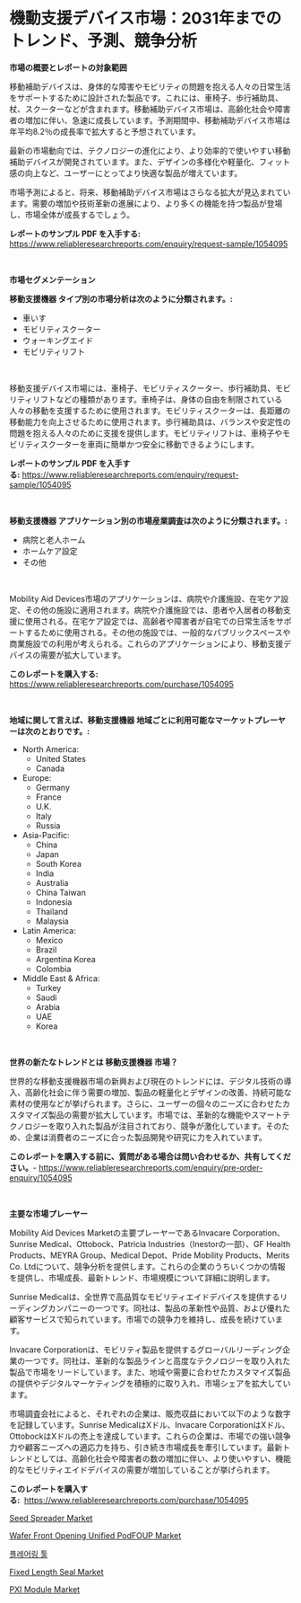 <p><h1>機動支援デバイス市場：2031年までのトレンド、予測、競争分析</h1></p><p><strong>市場の概要とレポートの対象範囲</strong></p>
<p><p>移動補助デバイスは、身体的な障害やモビリティの問題を抱える人々の日常生活をサポートするために設計された製品です。これには、車椅子、歩行補助具、杖、スクーターなどが含まれます。移動補助デバイス市場は、高齢化社会や障害者の増加に伴い、急速に成長しています。予測期間中、移動補助デバイス市場は年平均8.2％の成長率で拡大すると予想されています。</p><p>最新の市場動向では、テクノロジーの進化により、より効率的で使いやすい移動補助デバイスが開発されています。また、デザインの多様化や軽量化、フィット感の向上など、ユーザーにとってより快適な製品が増えています。</p><p>市場予測によると、将来、移動補助デバイス市場はさらなる拡大が見込まれています。需要の増加や技術革新の進展により、より多くの機能を持つ製品が登場し、市場全体が成長するでしょう。</p></p>
<p><strong>レポートのサンプル PDF を入手する:</strong> <a href="https://www.reliableresearchreports.com/enquiry/request-sample/1054095">https://www.reliableresearchreports.com/enquiry/request-sample/1054095</a></p>
<p>&nbsp;</p>
<p><strong>市場セグメンテーション</strong></p>
<p><strong>移動支援機器 タイプ別の市場分析は次のように分類されます。:</strong></p>
<p><ul><li>車いす</li><li>モビリティスクーター</li><li>ウォーキングエイド</li><li>モビリティリフト</li></ul></p>
<p>&nbsp;</p>
<p><p>移動支援デバイス市場には、車椅子、モビリティスクーター、歩行補助具、モビリティリフトなどの種類があります。車椅子は、身体の自由を制限されている人々の移動を支援するために使用されます。モビリティスクーターは、長距離の移動能力を向上させるために使用されます。歩行補助具は、バランスや安定性の問題を抱える人々のために支援を提供します。モビリティリフトは、車椅子やモビリティスクーターを車両に簡単かつ安全に移動できるようにします。</p></p>
<p><strong>レポートのサンプル PDF を入手する:</strong>&nbsp;<a href="https://www.reliableresearchreports.com/enquiry/request-sample/1054095">https://www.reliableresearchreports.com/enquiry/request-sample/1054095</a></p>
<p>&nbsp;</p>
<p><strong> 移動支援機器 アプリケーション別の市場産業調査は次のように分類されます。:</strong></p>
<p><ul><li>病院と老人ホーム</li><li>ホームケア設定</li><li>その他</li></ul></p>
<p>&nbsp;</p>
<p><p>Mobility Aid Devices市場のアプリケーションは、病院や介護施設、在宅ケア設定、その他の施設に適用されます。病院や介護施設では、患者や入居者の移動支援に使用される。在宅ケア設定では、高齢者や障害者が自宅での日常生活をサポートするために使用される。その他の施設では、一般的なパブリックスペースや商業施設での利用が考えられる。これらのアプリケーションにより、移動支援デバイスの需要が拡大しています。</p></p>
<p><strong>このレポートを購入する:</strong>&nbsp; <a href="https://www.reliableresearchreports.com/purchase/1054095">https://www.reliableresearchreports.com/purchase/1054095</a></p>
<p>&nbsp;</p>
<p><strong>地域に関して言えば、移動支援機器 地域ごとに利用可能なマーケットプレーヤーは次のとおりです。:</strong></p>
<p><ul>
    <li>
        North America:
        <ul>
            <li>United States</li>
            <li>Canada</li>
        </ul>
    </li>
    <li>
        Europe:
        <ul>
            <li>Germany</li>
            <li>France</li>
            <li>U.K.</li>
            <li>Italy</li>
            <li>Russia</li>
        </ul>
    </li>
    <li>
        Asia-Pacific:
        <ul>
            <li>China</li>
            <li>Japan</li>
            <li>South Korea</li>
            <li>India</li>
            <li>Australia</li>
            <li>China Taiwan</li>
            <li>Indonesia</li>
            <li>Thailand</li>
            <li>Malaysia</li>
        </ul>
    </li>
    <li>
        Latin America:
        <ul>
            <li>Mexico</li>
            <li>Brazil</li>
            <li>Argentina Korea</li>
            <li>Colombia</li>
        </ul>
    </li>
    <li>
        Middle East & Africa:
        <ul>
            <li>Turkey</li>
            <li>Saudi</li>
            <li>Arabia</li>
            <li>UAE</li>
            <li>Korea</li>
        </ul>
    </li>
    </ul></p>
<p>&nbsp;</p>
<p><strong>世界の新たなトレンドとは 移動支援機器 市場？</strong></p>
<p><p>世界的な移動支援機器市場の新興および現在のトレンドには、デジタル技術の導入、高齢化社会に伴う需要の増加、製品の軽量化とデザインの改善、持続可能な素材の使用などが挙げられます。さらに、ユーザーの個々のニーズに合わせたカスタマイズ製品の需要が拡大しています。市場では、革新的な機能やスマートテクノロジーを取り入れた製品が注目されており、競争が激化しています。そのため、企業は消費者のニーズに合った製品開発や研究に力を入れています。</p></p>
<p><strong>このレポートを購入する前に、質問がある場合は問い合わせるか、共有してください。</strong>- <a href="https://www.reliableresearchreports.com/enquiry/pre-order-enquiry/1054095">https://www.reliableresearchreports.com/enquiry/pre-order-enquiry/1054095</a></p>
<p>&nbsp;</p>
<p><strong>主要な市場プレーヤー</strong></p>
<p><p>Mobility Aid Devices Marketの主要プレーヤーであるInvacare Corporation、Sunrise Medical、Ottobock、Patricia Industries（Inestorの一部）、GF Health Products、MEYRA Group、Medical Depot、Pride Mobility Products、Merits Co. Ltdについて、競争分析を提供します。これらの企業のうちいくつかの情報を提供し、市場成長、最新トレンド、市場規模について詳細に説明します。</p><p>Sunrise Medicalは、全世界で高品質なモビリティエイドデバイスを提供するリーディングカンパニーの一つです。同社は、製品の革新性や品質、および優れた顧客サービスで知られています。市場での競争力を維持し、成長を続けています。</p><p>Invacare Corporationは、モビリティ製品を提供するグローバルリーディング企業の一つです。同社は、革新的な製品ラインと高度なテクノロジーを取り入れた製品で市場をリードしています。また、地域や需要に合わせたカスタマイズ製品の提供やデジタルマーケティングを積極的に取り入れ、市場シェアを拡大しています。</p><p>市場調査会社によると、それぞれの企業は、販売収益において以下のような数字を記録しています。Sunrise MedicalはXドル、Invacare CorporationはXドル、OttobockはXドルの売上を達成しています。これらの企業は、市場での強い競争力や顧客ニーズへの適応力を持ち、引き続き市場成長を牽引しています。最新トレンドとしては、高齢化社会や障害者の数の増加に伴い、より使いやすい、機能的なモビリティエイドデバイスの需要が増加していることが挙げられます。</p></p>
<p><strong>このレポートを購入する:</strong>&nbsp;&nbsp;<a href="https://www.reliableresearchreports.com/purchase/1054095">https://www.reliableresearchreports.com/purchase/1054095</a></p>
<p><p><a href="https://military-diascia-e68.notion.site/Seed-Spreader-Market-Provides-a-Comprehensive-Analysis-Including-a-Macro-Overview-of-the-Market-as-w-1e49ee20236e4448b00b78d1410fa919">Seed Spreader Market</a></p><p><a href="https://issuu.com/reportprime-2/docs/wafer-front-opening-unified-podfoup_ac12e22fcacb3e">Wafer Front Opening Unified PodFOUP Market</a></p><p><a href="https://github.com/vs019sa3m8x/Market-Research-Report-List-1/blob/main/74298482325.md">플레어링 툴</a></p><p><a href="https://github.com/mauripalmi/Market-Research-Report-List-2/blob/main/fixed-length-seal-market.md">Fixed Length Seal Market</a></p><p><a href="https://view.publitas.com/reportprime-1/pxi-module-market-size-market-share-and-global-market-analysis-report-2024-2031/">PXI Module Market</a></p></p>